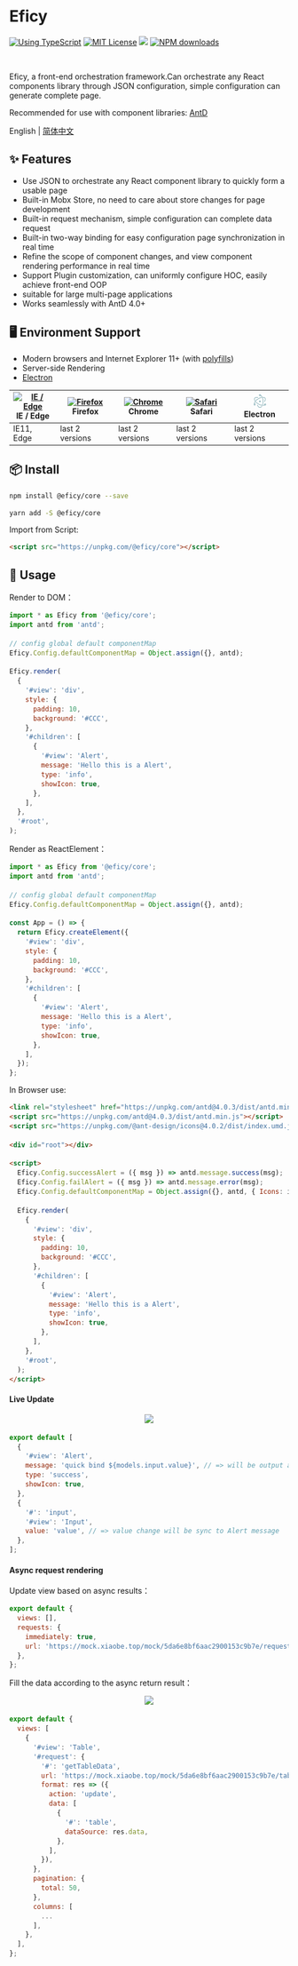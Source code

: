 # Eficy

[![Using TypeScript](https://img.shields.io/badge/%3C/%3E-TypeScript-0072C4.svg)](https://www.typescriptlang.org/)
[![MIT License](https://img.shields.io/npm/l/generator-bxd-oss.svg)](#License)
[![](https://flat.badgen.net/npm/v/@eficy/core?icon=npm)](https://www.npmjs.com/package/@eficy/core)
[![NPM downloads](http://img.shields.io/npm/dm/@eficy/core.svg?style=flat-square)](http://npmjs.com/@eficy/core)

<p align="center">
  <a href="https://stackblitz.com/edit/eficy-demo?file=src%2Fexamples%2Fbasic.js"><img src="https://developer.stackblitz.com/img/open_in_stackblitz.svg" alt=""></a>
</p>

Eficy, a front-end orchestration framework.Can orchestrate any React components library through JSON configuration, simple configuration can generate complete page.

Recommended for use with component libraries: [AntD](https://ant.design/)

English | [简体中文](./README-zh_CN.md)

## ✨ Features

- Use JSON to orchestrate any React component library to quickly form a usable page
- Built-in Mobx Store, no need to care about store changes for page development
- Built-in request mechanism, simple configuration can complete data request
- Built-in two-way binding for easy configuration page synchronization in real time
- Refine the scope of component changes, and view component rendering performance in real time
- Support Plugin customization, can uniformly configure HOC, easily achieve front-end OOP
- suitable for large multi-page applications
- Works seamlessly with AntD 4.0+

## 🖥 Environment Support

- Modern browsers and Internet Explorer 11+ (with [polyfills](https://ant.design/docs/react/getting-started#Compatibility))
- Server-side Rendering
- [Electron](https://www.electronjs.org/)

| [<img src="https://raw.githubusercontent.com/alrra/browser-logos/master/src/edge/edge_48x48.png" alt="IE / Edge" width="24px" height="24px" />](http://godban.github.io/browsers-support-badges/)<br>IE / Edge | [<img src="https://raw.githubusercontent.com/alrra/browser-logos/master/src/firefox/firefox_48x48.png" alt="Firefox" width="24px" height="24px" />](http://godban.github.io/browsers-support-badges/)<br>Firefox | [<img src="https://raw.githubusercontent.com/alrra/browser-logos/master/src/chrome/chrome_48x48.png" alt="Chrome" width="24px" height="24px" />](http://godban.github.io/browsers-support-badges/)<br>Chrome | [<img src="https://raw.githubusercontent.com/alrra/browser-logos/master/src/safari/safari_48x48.png" alt="Safari" width="24px" height="24px" />](http://godban.github.io/browsers-support-badges/)<br>Safari | [<img src="https://raw.githubusercontent.com/alrra/browser-logos/master/src/electron/electron_48x48.png" alt="Electron" width="24px" height="24px" />](http://godban.github.io/browsers-support-badges/)<br>Electron |
| -------------------------------------------------------------------------------------------------------------------------------------------------------------------------------------------------------------- | ---------------------------------------------------------------------------------------------------------------------------------------------------------------------------------------------------------------- | ------------------------------------------------------------------------------------------------------------------------------------------------------------------------------------------------------------ | ------------------------------------------------------------------------------------------------------------------------------------------------------------------------------------------------------------ | -------------------------------------------------------------------------------------------------------------------------------------------------------------------------------------------------------------------- |
| IE11, Edge                                                                                                                                                                                                     | last 2 versions                                                                                                                                                                                                  | last 2 versions                                                                                                                                                                                              | last 2 versions                                                                                                                                                                                              | last 2 versions                                                                                                                                                                                                      |

## 📦 Install

```bash
npm install @eficy/core --save
```

```bash
yarn add -S @eficy/core
```

Import from Script:

```html
<script src="https://unpkg.com/@eficy/core"></script>
```

## 🔨 Usage

Render to DOM：

```jsx
import * as Eficy from '@eficy/core';
import antd from 'antd';

// config global default componentMap
Eficy.Config.defaultComponentMap = Object.assign({}, antd);

Eficy.render(
  {
    '#view': 'div',
    style: {
      padding: 10,
      background: '#CCC',
    },
    '#children': [
      {
        '#view': 'Alert',
        message: 'Hello this is a Alert',
        type: 'info',
        showIcon: true,
      },
    ],
  },
  '#root',
);
```

Render as ReactElement：

```jsx
import * as Eficy from '@eficy/core';
import antd from 'antd';

// config global default componentMap
Eficy.Config.defaultComponentMap = Object.assign({}, antd);

const App = () => {
  return Eficy.createElement({
    '#view': 'div',
    style: {
      padding: 10,
      background: '#CCC',
    },
    '#children': [
      {
        '#view': 'Alert',
        message: 'Hello this is a Alert',
        type: 'info',
        showIcon: true,
      },
    ],
  });
};
```

In Browser use:

```html
<link rel="stylesheet" href="https://unpkg.com/antd@4.0.3/dist/antd.min.css" />
<script src="https://unpkg.com/antd@4.0.3/dist/antd.min.js"></script>
<script src="https://unpkg.com/@ant-design/icons@4.0.2/dist/index.umd.js"></script>

<div id="root"></div>

<script>
  Eficy.Config.successAlert = ({ msg }) => antd.message.success(msg);
  Eficy.Config.failAlert = ({ msg }) => antd.message.error(msg);
  Eficy.Config.defaultComponentMap = Object.assign({}, antd, { Icons: icons });

  Eficy.render(
    {
      '#view': 'div',
      style: {
        padding: 10,
        background: '#CCC',
      },
      '#children': [
        {
          '#view': 'Alert',
          message: 'Hello this is a Alert',
          type: 'info',
          showIcon: true,
        },
      ],
    },
    '#root',
  );
</script>
```

#### Live Update

<div align="center">

![](http://md.xiaobe.top/117c9790-1c62-5b41-a223-82947bdc180c.png)

</div>

```jsx harmony
export default [
  {
    '#view': 'Alert',
    message: 'quick bind ${models.input.value}', // => will be output as "quick bind value"
    type: 'success',
    showIcon: true,
  },
  {
    '#': 'input',
    '#view': 'Input',
    value: 'value', // => value change will be sync to Alert message
  },
];
```

#### Async request rendering

Update view based on async results：

```jsx harmony
export default {
  views: [],
  requests: {
    immediately: true,
    url: 'https://mock.xiaobe.top/mock/5da6e8bf6aac2900153c9b7e/request/reload',
  },
};
```

Fill the data according to the async return result：

<div align="center">

![](http://md.xiaobe.top/0c1012d6-8631-63bc-a37c-56586ad88040.png)

</div>

```jsx harmony
export default {
  views: [
    {
      '#view': 'Table',
      '#request': {
        '#': 'getTableData',
        url: 'https://mock.xiaobe.top/mock/5da6e8bf6aac2900153c9b7e/table/getlist',
        format: res => ({
          action: 'update',
          data: [
            {
              '#': 'table',
              dataSource: res.data,
            },
          ],
        }),
      },
      pagination: {
        total: 50,
      },
      columns: [
        ...
      ],
    },
  ],
};
```

